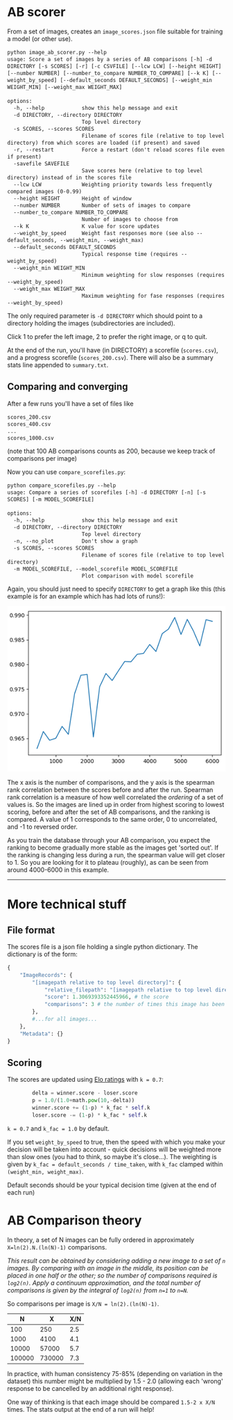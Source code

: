 # AB scorer

From a set of images, creates an `image_scores.json` file suitable for training a model (or other use).

```
python image_ab_scorer.py --help
usage: Score a set of images by a series of AB comparisons [-h] -d DIRECTORY [-s SCORES] [-r] [-c CSVFILE] [--lcw LCW] [--height HEIGHT] [--number NUMBER] [--number_to_compare NUMBER_TO_COMPARE] [--k K] [--weight_by_speed] [--default_seconds DEFAULT_SECONDS] [--weight_min WEIGHT_MIN] [--weight_max WEIGHT_MAX]

options:
  -h, --help            show this help message and exit
  -d DIRECTORY, --directory DIRECTORY
                        Top level directory
  -s SCORES, --scores SCORES
                        Filename of scores file (relative to top level directory) from which scores are loaded (if present) and saved
  -r, --restart         Force a restart (don't reload scores file even if present)
  -savefile SAVEFILE
                        Save scores here (relative to top level directory) instead of in the scores file
  --lcw LCW             Weighting priority towards less frequently compared images (0-0.99)
  --height HEIGHT       Height of window
  --number NUMBER       Number of sets of images to compare
  --number_to_compare NUMBER_TO_COMPARE
                        Number of images to choose from
  --k K                 K value for score updates
  --weight_by_speed     Weight fast responses more (see also --default_seconds, --weight_min, --weight_max)
  --default_seconds DEFAULT_SECONDS
                        Typical response time (requires --weight_by_speed)
  --weight_min WEIGHT_MIN
                        Minimum weighting for slow responses (requires --weight_by_speed)
  --weight_max WEIGHT_MAX
                        Maximum weighting for fase responses (requires --weight_by_speed)
```

The only required parameter is `-d DIRECTORY` which should point to a directory holding the images (subdirectories are included).

Click 1 to prefer the left image, 2 to prefer the right image, or q to quit.

At the end of the run, you'll have (in DIRECTORY) a scorefile (`scores.csv`), and a progress scorefile (`scores_200.csv`). There will also be a summary stats line appended to `summary.txt`.

## Comparing and converging

After a few runs you'll have a set of files like
```
scores_200.csv
scores_400.csv
...
scores_1000.csv
```
(note that 100 AB comparisons counts as 200, because we keep track of comparisons per image)

Now you can use `compare_scorefiles.py`:

```
python compare_scorefiles.py --help
usage: Compare a series of scorefiles [-h] -d DIRECTORY [-n] [-s SCORES] [-m MODEL_SCOREFILE]

options:
  -h, --help            show this help message and exit
  -d DIRECTORY, --directory DIRECTORY
                        Top level directory
  -n, --no_plot         Don't show a graph
  -s SCORES, --scores SCORES
                        Filename of scores file (relative to top level directory)
  -m MODEL_SCOREFILE, --model_scorefile MODEL_SCOREFILE
                        Plot comparison with model scorefile
```

Again, you should just need to specify `DIRECTORY` to get a graph like this (this example is for an example which has had lots of runs!):

![scorefile](media/scorefile_convergence.png)

The x axis is the number of comparisons, and the y axis is the spearman rank correlation between the scores before and after the run. Spearman rank correlation is a measure of how well correlated the _ordering_ of a set of values is. So the images are lined up in order from highest scoring to lowest scoring, before and after the set of AB comparisons, and the ranking is compared. A value of 1 corresponds to the same order, 0 to uncorrelated, and -1 to reversed order.

As you train the database through your AB comparison, you expect the ranking to become gradually more stable as the images get 'sorted out'. If the ranking is changing less during a run, the spearman value will get closer to 1. So you are looking for it to plateau (roughly), as can be seen from around 4000-6000 in this example.

---

# More technical stuff

## File format

The scores file is a json file holding a single python dictionary. The dictionary is of the form:

```python
{
    "ImageRecords": {
        "[imagepath relative to top level directory]": {
            "relative_filepath": "[imagepath relative to top level directory]",  # yes, repeated
            "score": 1.3069393352445966, # the score
            "comparisons": 3 # the number of times this image has been compared
        },
        #...for all images...
    },
    "Metadata": {}
}
```

## Scoring 

The scores are updated using [Elo ratings](https://en.wikipedia.org/wiki/Elo_rating_system) with `k = 0.7`:
```python
        delta = winner.score - loser.score
        p = 1.0/(1.0+math.pow(10,-delta))
        winner.score += (1-p) * k_fac * self.k
        loser.score -= (1-p) * k_fac * self.k
```
`k = 0.7` and `k_fac = 1.0` by default. 

If you set `weight_by_speed` to true, then the speed with which you make your decision will be taken into account - 
quick decisions will be weighted more than slow ones (you had to think, so maybe it's close...). The weighting is
given by `k_fac = default_seconds / time_taken`, with `k_fac` clamped within `(weight_min, weight_max)`.

Default seconds should be your typical decision time (given at the end of each run)

# AB Comparison theory

In theory, a set of N images can be fully ordered in approximately `X=ln(2).N.(ln(N)-1)` comparisons.

_This result can be obtained by considering adding a new image to a set of `n` images. By comparing with an image in the middle, its position can be placed in one half or the other;
so the number of comparisons required is `log2(n)`. Apply a continuum approximation, and the total number of comparisons is given by the integral of `log2(n)` from `n=1` to `n=N`._

So comparisons per image is `X/N = ln(2).(ln(N)-1)`.

|N|X|X/N|
|-|-|-|
|100|250|2.5|
|1000|4100|4.1|
|10000|57000|5.7|
|100000|730000|7.3|

In practice, with human consistency 75-85% (depending on variation in the dataset) this number might be multiplied by 1.5 - 2.0 (allowing each 'wrong' response to be cancelled by an additional right response).

One way of thinking is that each image should be compared `1.5-2 x X/N` times. The stats output at the end of a run will help!